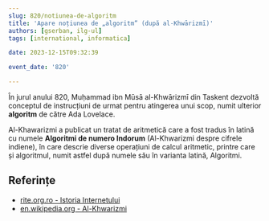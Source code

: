 ```yaml
---
slug: 820/notiunea-de-algoritm
title: 'Apare noțiunea de „algoritm” (după al-Khwārizmī)'
authors: [gserban, ilg-ul]
tags: [international, informatica]

date: 2023-12-15T09:32:39

event_date: '820'

---
```


În jurul anului 820, Muḥammad ibn Mūsā al-Khwārizmī din Taskent
dezvoltă conceptul de instrucțiuni de urmat pentru atingerea unui scop,
numit ulterior **algoritm** de către Ada Lovelace.

<!-- truncate -->

Al-Khawarizmi a publicat un tratat de aritmetică care a fost tradus în
latină cu numele **Algoritmi de numero Indorum** (Al-Khwarizmi despre
cifrele indiene), în care descrie diverse operațiuni de calcul aritmetic,
printre care și algoritmul, numit astfel după numele său în varianta latină,
Algoritmi.

## Referințe

- [rite.org.ro - Istoria Internetului](https://rite.org.ro/istoria-internetului/)
- [en.wikipedia.org - Al-Khwarizmi](https://en.wikipedia.org/wiki/Al-Khwarizmi)
